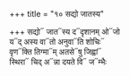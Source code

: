 +++
title = "१० सद्यो जातस्य"

+++
सद्यो᳓ जात᳓स्य द᳓दृशानम् ओ᳓जो  
य᳓द् अस्य वा᳓तो अनुवा᳓ति शोचिः᳓  
वृण᳓क्ति तिग्मा᳓म् अतसे᳓षु जिह्वां᳓  
स्थिरा᳓ चिद् अ᳓न्ना दयते वि᳓ ज᳓म्भैः
